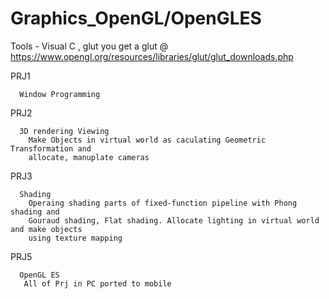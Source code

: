 # Graphics_OpenGL/OpenGLES

Tools - Visual C ,  glut 
you get a glut @ https://www.opengl.org/resources/libraries/glut/glut_downloads.php

PRJ1 

      Window Programming 
      
PRJ2

      3D rendering Viewing 
        Make Objects in virtual world as caculating Geometric Transformation and
        allocate, manuplate cameras

PRJ3 

      Shading
        Operaing shading parts of fixed-function pipeline with Phong shading and
        Gouraud shading, Flat shading. Allocate lighting in virtual world and make objects
        using texture mapping 
        
PRJ5

      OpenGL ES
       All of Prj in PC ported to mobile
